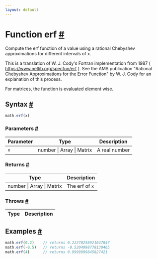 ```yaml
---
layout: default
---
```


<!-- Note: This file is automatically generated from source code comments. Changes made in this file will be overridden. -->

<h1 id="function-erf">Function erf <a href="#function-erf" title="Permalink">#</a></h1>

Compute the erf function of a value using a rational Chebyshev
approximations for different intervals of x.

This is a translation of W. J. Cody's Fortran implementation from 1987
( https://www.netlib.org/specfun/erf ). See the AMS publication
"Rational Chebyshev Approximations for the Error Function" by W. J. Cody
for an explanation of this process.

For matrices, the function is evaluated element wise.


<h2 id="syntax">Syntax <a href="#syntax" title="Permalink">#</a></h2>

```js
math.erf(x)
```

<h3 id="parameters">Parameters <a href="#parameters" title="Permalink">#</a></h3>

Parameter | Type | Description
--------- | ---- | -----------
`x` | number &#124; Array &#124; Matrix | A real number

<h3 id="returns">Returns <a href="#returns" title="Permalink">#</a></h3>

Type | Description
---- | -----------
number &#124; Array &#124; Matrix | The erf of `x`


<h3 id="throws">Throws <a href="#throws" title="Permalink">#</a></h3>

Type | Description
---- | -----------


<h2 id="examples">Examples <a href="#examples" title="Permalink">#</a></h2>

```js
math.erf(0.2)    // returns 0.22270258921047847
math.erf(-0.5)   // returns -0.5204998778130465
math.erf(4)      // returns 0.9999999845827421
```


